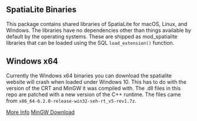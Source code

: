 ## SpatiaLite Binaries

This package contains shared libraries of SpatiaLite for macOS, Linux, and Windows.
The libraries have no dependencies other than things available by default by the
operating systems. These are shipped as mod_spatialite libraries that can be loaded
using the SQL `load_extension()` function.

## Windows x64

Currently the Windows x64 binaries you can download the spatialite website will crash
when loaded under Windows 10. This has to do with the version of the CRT and MinGW it
was compiled with. The .dll files in this repo are patched with a new version of the
C++ runtime. The files came from `x86_64-6.2.0-release-win32-seh-rt_v5-rev1.7z`.

[More Info](http://blog.jrg.com.br/2016/04/25/Fixing-spatialite-loading-problem/)
[MinGW Download](https://sourceforge.net/projects/mingw-w64/files/Toolchains%20targetting%20Win64/Personal%20Builds/mingw-builds/6.2.0/threads-win32/seh/x86_64-6.2.0-release-win32-seh-rt_v5-rev1.7z/download)
